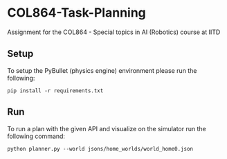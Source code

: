 # COL864-Task-Planning
Assignment for the COL864 - Special topics in AI (Robotics) course at IITD


## Setup
To setup the PyBullet (physics engine) environment please run the following:
```
pip install -r requirements.txt
```

## Run
To run a plan with the given API and visualize on the simulator run the following command:
```
python planner.py --world jsons/home_worlds/world_home0.json
```
